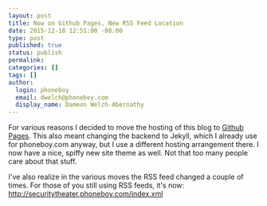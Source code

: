 ```yaml
---
layout: post
title: Now on Github Pages, New RSS Feed Location
date: 2015-12-18 12:51:00 -08:00
type: post
published: true
status: publish
permalink: 
categories: []
tags: []
author:
  login: phoneboy
  email: dwelch@phoneboy.com
  display_name: Dameon Welch-Abernathy
---
```

For various reasons I decided to move the hosting of this blog to
[Github Pages](https://pages.github.io). This also meant changing the
backend to Jekyll, which I already use for phoneboy.com anyway, but I
use a different hosting arrangement there. I now have a nice, spiffy
new site theme as well. Not that too many people care about that
stuff.

I've also realize in the various moves the RSS feed changed a couple
of times. For those of you still using RSS feeds, it's now:
http://securitytheater.phoneboy.com/index.xml
